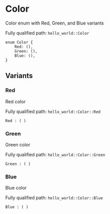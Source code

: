 # Color

Color enum with Red, Green, and Blue variants

Fully qualified path: `hello_world::Color`

<pre><code class="language-rust">enum Color {
    Red: (),
    Green: (),
    Blue: (),
}</code></pre>

## Variants

### Red

Red color

Fully qualified path: `hello_world::Color::Red`

<pre><code class="language-rust">Red : ( )</code></pre>


### Green

Green color

Fully qualified path: `hello_world::Color::Green`

<pre><code class="language-rust">Green : ( )</code></pre>


### Blue

Blue color

Fully qualified path: `hello_world::Color::Blue`

<pre><code class="language-rust">Blue : ( )</code></pre>


